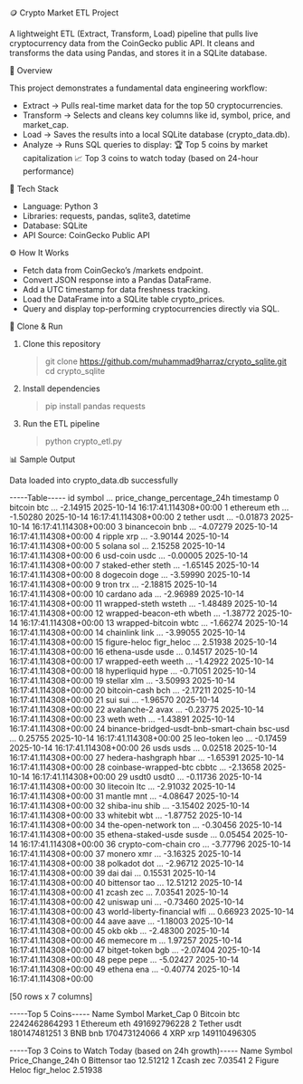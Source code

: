 🪙 Crypto Market ETL Project

A lightweight ETL (Extract, Transform, Load) pipeline that pulls live cryptocurrency data from the CoinGecko public API. It cleans and transforms the data using Pandas, and stores it in a SQLite database.

🚀 Overview

This project demonstrates a fundamental data engineering workflow:

- Extract → Pulls real-time market data for the top 50 cryptocurrencies.
- Transform → Selects and cleans key columns like id, symbol, price, and market_cap.
- Load → Saves the results into a local SQLite database (crypto_data.db).
- Analyze → Runs SQL queries to display:
  🏆 Top 5 coins by market capitalization
  📈 Top 3 coins to watch today (based on 24-hour performance)

🧠 Tech Stack

- Language: Python 3
- Libraries: requests, pandas, sqlite3, datetime
- Database: SQLite
- API Source: CoinGecko Public API

⚙️ How It Works

- Fetch data from CoinGecko’s /markets endpoint.
- Convert JSON response into a Pandas DataFrame.
- Add a UTC timestamp for data freshness tracking.
- Load the DataFrame into a SQLite table crypto_prices.
- Query and display top-performing cryptocurrencies directly via SQL.

💾 Clone & Run

1. Clone this repository

   > git clone https://github.com/muhammad9harraz/crypto_sqlite.git
   > cd crypto_sqlite

2. Install dependencies

   > pip install pandas requests

3. Run the ETL pipeline

   > python crypto_etl.py

📊 Sample Output

Data loaded into crypto_data.db successfully

-----Table-----
id symbol ... price_change_percentage_24h timestamp
0 bitcoin btc ... -2.14915 2025-10-14 16:17:41.114308+00:00
1 ethereum eth ... -1.50280 2025-10-14 16:17:41.114308+00:00
2 tether usdt ... -0.01873 2025-10-14 16:17:41.114308+00:00
3 binancecoin bnb ... -4.07279 2025-10-14 16:17:41.114308+00:00
4 ripple xrp ... -3.90144 2025-10-14 16:17:41.114308+00:00
5 solana sol ... 2.15258 2025-10-14 16:17:41.114308+00:00
6 usd-coin usdc ... -0.00005 2025-10-14 16:17:41.114308+00:00
7 staked-ether steth ... -1.65145 2025-10-14 16:17:41.114308+00:00
8 dogecoin doge ... -3.59990 2025-10-14 16:17:41.114308+00:00
9 tron trx ... -2.18815 2025-10-14 16:17:41.114308+00:00
10 cardano ada ... -2.96989 2025-10-14 16:17:41.114308+00:00
11 wrapped-steth wsteth ... -1.48489 2025-10-14 16:17:41.114308+00:00
12 wrapped-beacon-eth wbeth ... -1.38772 2025-10-14 16:17:41.114308+00:00
13 wrapped-bitcoin wbtc ... -1.66274 2025-10-14 16:17:41.114308+00:00
14 chainlink link ... -3.99055 2025-10-14 16:17:41.114308+00:00
15 figure-heloc figr_heloc ... 2.51938 2025-10-14 16:17:41.114308+00:00
16 ethena-usde usde ... 0.14517 2025-10-14 16:17:41.114308+00:00
17 wrapped-eeth weeth ... -1.42922 2025-10-14 16:17:41.114308+00:00
18 hyperliquid hype ... -0.71051 2025-10-14 16:17:41.114308+00:00
19 stellar xlm ... -3.50993 2025-10-14 16:17:41.114308+00:00
20 bitcoin-cash bch ... -2.17211 2025-10-14 16:17:41.114308+00:00
21 sui sui ... -1.96570 2025-10-14 16:17:41.114308+00:00
22 avalanche-2 avax ... -0.23775 2025-10-14 16:17:41.114308+00:00
23 weth weth ... -1.43891 2025-10-14 16:17:41.114308+00:00
24 binance-bridged-usdt-bnb-smart-chain bsc-usd ... 0.25755 2025-10-14 16:17:41.114308+00:00
25 leo-token leo ... -0.17459 2025-10-14 16:17:41.114308+00:00
26 usds usds ... 0.02518 2025-10-14 16:17:41.114308+00:00
27 hedera-hashgraph hbar ... -1.65391 2025-10-14 16:17:41.114308+00:00
28 coinbase-wrapped-btc cbbtc ... -2.13658 2025-10-14 16:17:41.114308+00:00
29 usdt0 usdt0 ... -0.11736 2025-10-14 16:17:41.114308+00:00
30 litecoin ltc ... -2.91032 2025-10-14 16:17:41.114308+00:00
31 mantle mnt ... -4.08647 2025-10-14 16:17:41.114308+00:00
32 shiba-inu shib ... -3.15402 2025-10-14 16:17:41.114308+00:00
33 whitebit wbt ... -1.87752 2025-10-14 16:17:41.114308+00:00
34 the-open-network ton ... -0.30456 2025-10-14 16:17:41.114308+00:00
35 ethena-staked-usde susde ... 0.05454 2025-10-14 16:17:41.114308+00:00
36 crypto-com-chain cro ... -3.77796 2025-10-14 16:17:41.114308+00:00
37 monero xmr ... -3.16325 2025-10-14 16:17:41.114308+00:00
38 polkadot dot ... -2.96712 2025-10-14 16:17:41.114308+00:00
39 dai dai ... 0.15531 2025-10-14 16:17:41.114308+00:00
40 bittensor tao ... 12.51212 2025-10-14 16:17:41.114308+00:00
41 zcash zec ... 7.03541 2025-10-14 16:17:41.114308+00:00
42 uniswap uni ... -0.73460 2025-10-14 16:17:41.114308+00:00
43 world-liberty-financial wlfi ... 0.66923 2025-10-14 16:17:41.114308+00:00
44 aave aave ... -1.18003 2025-10-14 16:17:41.114308+00:00
45 okb okb ... -2.48300 2025-10-14 16:17:41.114308+00:00
46 memecore m ... 1.97257 2025-10-14 16:17:41.114308+00:00
47 bitget-token bgb ... -2.07404 2025-10-14 16:17:41.114308+00:00
48 pepe pepe ... -5.02427 2025-10-14 16:17:41.114308+00:00
49 ethena ena ... -0.40774 2025-10-14 16:17:41.114308+00:00

[50 rows x 7 columns]

-----Top 5 Coins-----
Name Symbol Market_Cap
0 Bitcoin btc 2242462864293
1 Ethereum eth 491692796228
2 Tether usdt 180147481251
3 BNB bnb 170473124066
4 XRP xrp 149110496305

-----Top 3 Coins to Watch Today (based on 24h growth)-----
Name Symbol Price_Change_24h
0 Bittensor tao 12.51212
1 Zcash zec 7.03541
2 Figure Heloc figr_heloc 2.51938
